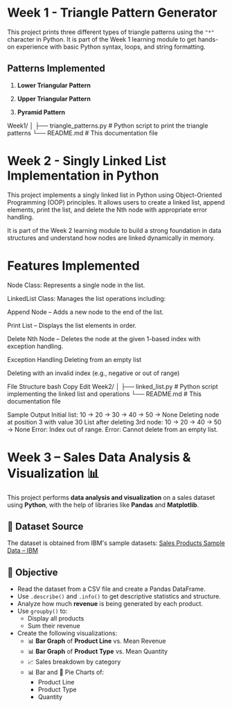 # Week 1 - Triangle Pattern Generator

This project prints three different types of triangle patterns using the `"*"` character in Python. It is part of the Week 1 learning module to get hands-on experience with basic Python syntax, loops, and string formatting.

## Patterns Implemented

1. **Lower Triangular Pattern**

2. **Upper Triangular Pattern**

3. **Pyramid Pattern**
   
Week1/
│
├── triangle_patterns.py   # Python script to print the triangle patterns
└── README.md              # This documentation file

# Week 2 - Singly Linked List Implementation in Python
This project implements a singly linked list in Python using Object-Oriented Programming (OOP) principles. It allows users to create a linked list, append elements, print the list, and delete the Nth node with appropriate error handling.

It is part of the Week 2 learning module to build a strong foundation in data structures and understand how nodes are linked dynamically in memory.

# Features Implemented
Node Class: Represents a single node in the list.

LinkedList Class: Manages the list operations including:

Append Node – Adds a new node to the end of the list.

Print List – Displays the list elements in order.

Delete Nth Node – Deletes the node at the given 1-based index with exception handling.

Exception Handling
Deleting from an empty list

Deleting with an invalid index (e.g., negative or out of range)

File Structure
bash
Copy
Edit
Week2/
│
├── linked_list.py   # Python script implementing the linked list and operations
└── README.md        # This documentation file

Sample Output
Initial list:
10 -> 20 -> 30 -> 40 -> 50 -> None
Deleting node at position 3 with value 30
List after deleting 3rd node:
10 -> 20 -> 40 -> 50 -> None
Error: Index out of range.
Error: Cannot delete from an empty list.

# Week 3 – Sales Data Analysis & Visualization 📊

This project performs **data analysis and visualization** on a sales dataset using **Python**, with the help of libraries like **Pandas** and **Matplotlib**.

## 📁 Dataset Source

The dataset is obtained from IBM's sample datasets:
[Sales Products Sample Data – IBM](https://www.ibm.com/communities/analytics/watson-analytics-blog/sales-products-sample-data/)

## 🎯 Objective

- Read the dataset from a CSV file and create a Pandas DataFrame.
- Use `.describe()` and `.info()` to get descriptive statistics and structure.
- Analyze how much **revenue** is being generated by each product.
- Use `groupby()` to:
  - Display all products
  - Sum their revenue
- Create the following visualizations:
  - 📊 **Bar Graph** of **Product Line** vs. Mean Revenue
  - 📊 **Bar Graph** of **Product Type** vs. Mean Quantity
  - 📈 Sales breakdown by category
  - 📊 Bar and 🥧 Pie Charts of:
    - Product Line
    - Product Type
    - Quantity


